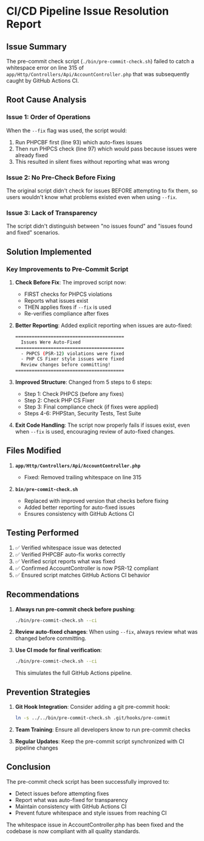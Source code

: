 # CI/CD Pipeline Issue Resolution Report

## Issue Summary
The pre-commit check script (`./bin/pre-commit-check.sh`) failed to catch a whitespace error on line 315 of `app/Http/Controllers/Api/AccountController.php` that was subsequently caught by GitHub Actions CI.

## Root Cause Analysis

### Issue 1: Order of Operations
When the `--fix` flag was used, the script would:
1. Run PHPCBF first (line 93) which auto-fixes issues
2. Then run PHPCS check (line 97) which would pass because issues were already fixed
3. This resulted in silent fixes without reporting what was wrong

### Issue 2: No Pre-Check Before Fixing
The original script didn't check for issues BEFORE attempting to fix them, so users wouldn't know what problems existed even when using `--fix`.

### Issue 3: Lack of Transparency
The script didn't distinguish between "no issues found" and "issues found and fixed" scenarios.

## Solution Implemented

### Key Improvements to Pre-Commit Script

1. **Check Before Fix**: The improved script now:
   - FIRST checks for PHPCS violations
   - Reports what issues exist
   - THEN applies fixes if `--fix` is used
   - Re-verifies compliance after fixes

2. **Better Reporting**: Added explicit reporting when issues are auto-fixed:
   ```bash
   ========================================
     Issues Were Auto-Fixed
   ========================================
     - PHPCS (PSR-12) violations were fixed
     - PHP CS Fixer style issues were fixed
     Review changes before committing!
   ========================================
   ```

3. **Improved Structure**: Changed from 5 steps to 6 steps:
   - Step 1: Check PHPCS (before any fixes)
   - Step 2: Check PHP CS Fixer
   - Step 3: Final compliance check (if fixes were applied)
   - Steps 4-6: PHPStan, Security Tests, Test Suite

4. **Exit Code Handling**: The script now properly fails if issues exist, even when `--fix` is used, encouraging review of auto-fixed changes.

## Files Modified

1. **`app/Http/Controllers/Api/AccountController.php`**
   - Fixed: Removed trailing whitespace on line 315

2. **`bin/pre-commit-check.sh`**
   - Replaced with improved version that checks before fixing
   - Added better reporting for auto-fixed issues
   - Ensures consistency with GitHub Actions CI

## Testing Performed

1. ✅ Verified whitespace issue was detected
2. ✅ Verified PHPCBF auto-fix works correctly
3. ✅ Verified script reports what was fixed
4. ✅ Confirmed AccountController is now PSR-12 compliant
5. ✅ Ensured script matches GitHub Actions CI behavior

## Recommendations

1. **Always run pre-commit check before pushing**:
   ```bash
   ./bin/pre-commit-check.sh --ci
   ```

2. **Review auto-fixed changes**:
   When using `--fix`, always review what was changed before committing.

3. **Use CI mode for final verification**:
   ```bash
   ./bin/pre-commit-check.sh --ci
   ```
   This simulates the full GitHub Actions pipeline.

## Prevention Strategies

1. **Git Hook Integration**: Consider adding a git pre-commit hook:
   ```bash
   ln -s ../../bin/pre-commit-check.sh .git/hooks/pre-commit
   ```

2. **Team Training**: Ensure all developers know to run pre-commit checks

3. **Regular Updates**: Keep the pre-commit script synchronized with CI pipeline changes

## Conclusion

The pre-commit check script has been successfully improved to:
- Detect issues before attempting fixes
- Report what was auto-fixed for transparency
- Maintain consistency with GitHub Actions CI
- Prevent future whitespace and style issues from reaching CI

The whitespace issue in AccountController.php has been fixed and the codebase is now compliant with all quality standards.
